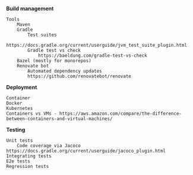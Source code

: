 **Build management**

    Tools
        Maven
        Gradle
            Test suites 
                https://docs.gradle.org/current/userguide/jvm_test_suite_plugin.html
            Gradle test vs check
                https://baeldung.com/gradle-test-vs-check
        Bazel (mostly for monorepos)
        Renovate bot 
            Automated dependency updates
            https://github.com/renovatebot/renovate

**Deployment**

    Container
    Docker
    Kubernetes
    Containers vs VMs - https://aws.amazon.com/compare/the-difference-between-containers-and-virtual-machines/

**Testing**

    Unit tests
        Code coverage via Jacoco https://docs.gradle.org/current/userguide/jacoco_plugin.html
    Integrating tests
    E2e tests
    Regression tests

    

